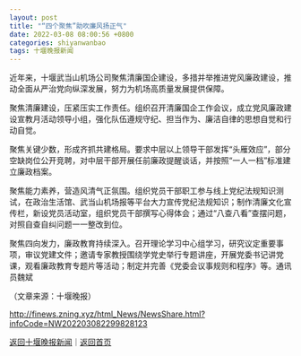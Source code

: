 ```yaml
---
layout: post
title: "“四个聚焦”助吹廉风扬正气"
date: 2022-03-08 08:00:56 +0800
categories: shiyanwanbao
tags: 十堰晚报新闻
---
```

<p>近年来，十堰武当山机场公司聚焦清廉国企建设，多措并举推进党风廉政建设，推动全面从严治党向纵深发展，努力为机场高质量发展提供保障。</p>
 <p>聚焦清廉建设，压紧压实工作责任。组织召开清廉国企工作会议，成立党风廉政建设宣教月活动领导小组，强化队伍遵规守纪、担当作为、廉洁自律的思想自觉和行动自觉。</p>
 <p>聚焦关键少数，形成齐抓共建格局。要求中层以上领导干部发挥“头雁效应”，部分空缺岗位公开竞聘，对中层干部开展任前廉政提醒谈话，并按照“一人一档”标准建立廉政档案。</p>
 <p>聚焦能力素养，营造风清气正氛围。组织党员干部职工参与线上党纪法规知识测试，在政治生活馆、武当山机场报等平台大力宣传党纪法规知识；制作清廉文化宣传栏，新设党员活动室，组织党员干部撰写心得体会；通过“八查八看”查摆问题，对照自查自纠问题一一整改到位。</p>
 <p>聚焦四向发力，廉政教育持续深入。召开理论学习中心组学习，研究议定重要事项，审议党建文件；邀请专家教授围绕学党史举行专题讲座，开展党委书记讲党课，观看廉政教育专题片等活动；制定并完善《党委会议事规则和程序》等。通讯员魏斌</p><p class="em_media">（文章来源：十堰晚报）</p>

<http://finews.zning.xyz/html_News/NewsShare.html?infoCode=NW202203082299828123>

[返回十堰晚报新闻](//finews.withounder.com/category/shiyanwanbao.html)｜[返回首页](//finews.withounder.com/)